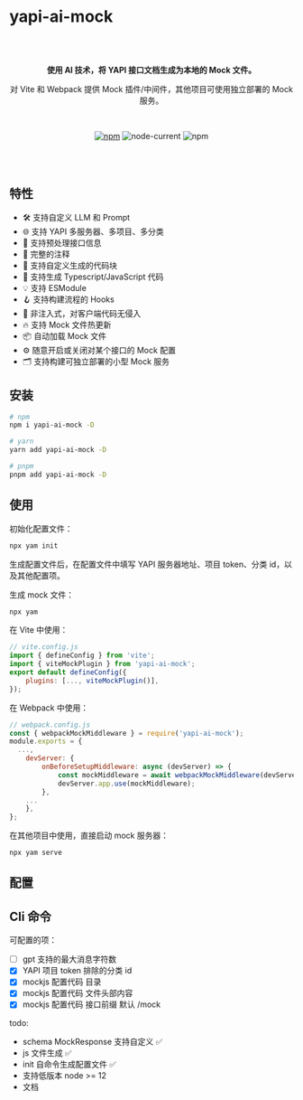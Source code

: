 # yapi-ai-mock

<br>
<br>
<p align="center">
  <b>使用 AI 技术，将 YAPI 接口文档生成为本地的 Mock 文件。</b>
</p>

<p align="center">对 Vite 和 Webpack 提供 Mock 插件/中间件，其他项目可使用独立部署的 Mock 服务。</p>

<br>
<p align="center">
<a href="https://www.npmjs.com/package/yapi-ai-mock"><img alt="npm" src="https://img.shields.io/npm/v/yapi-ai-mock?style=flat-square"></a>
<img alt="node-current" src="https://img.shields.io/node/v/yapi-ai-mock?style=flat-square">
<img alt="npm" src="https://img.shields.io/npm/dt/yapi-ai-mock?style=flat-square">
<br>
</p>
<br>
<br>

## 特性

- 🛠️ 支持自定义 LLM 和 Prompt
- 🌐 支持 YAPI 多服务器、多项目、多分类
- 🤖 支持预处理接口信息
- 📝 完整的注释
- 🧱 支持自定义生成的代码块
- 🦾 支持生成 Typescript/JavaScript 代码
- 💡 支持 ESModule
- 🪝 支持构建流程的 Hooks
- 🧲 非注入式，对客户端代码无侵入
- 🔥 支持 Mock 文件热更新
- 📦 自动加载 Mock 文件
- ⚙️ 随意开启或关闭对某个接口的 Mock 配置
- 🗂 支持构建可独立部署的小型 Mock 服务

## 安装

```bash
# npm
npm i yapi-ai-mock -D

# yarn
yarn add yapi-ai-mock -D

# pnpm
pnpm add yapi-ai-mock -D
```

## 使用

初始化配置文件：

```bash
npx yam init
```

生成配置文件后，在配置文件中填写 YAPI 服务器地址、项目 token、分类 id，以及其他配置项。

生成 mock 文件：

```bash
npx yam
```

在 Vite 中使用：

```js
// vite.config.js
import { defineConfig } from 'vite';
import { viteMockPlugin } from 'yapi-ai-mock';
export default defineConfig({
	plugins: [..., viteMockPlugin()],
});
```

在 Webpack 中使用：

```js
// webpack.config.js
const { webpackMockMiddleware } = require('yapi-ai-mock');
module.exports = {
  ...,
	devServer: {
		onBeforeSetupMiddleware: async (devServer) => {
			const mockMiddleware = await webpackMockMiddleware(devServer.app);
			devServer.app.use(mockMiddleware);
		},
    ...
	},
};
```

在其他项目中使用，直接启动 mock 服务器：

```bash
npx yam serve
```

## 配置

## Cli 命令

可配置的项：

- [ ] gpt 支持的最大消息字符数
- [x] YAPI 项目 token 排除的分类 id
- [x] mockjs 配置代码 目录
- [x] mockjs 配置代码 文件头部内容
- [x] mockjs 配置代码 接口前缀 默认 /mock

todo:

- schema MockResponse 支持自定义 ✅
- js 文件生成 ✅
- init 自命令生成配置文件 ✅
- 支持低版本 node >= 12
- 文档

